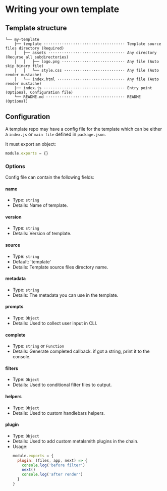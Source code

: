 # Writing your own template

<!-- TODO: docs: Writing your own template -->
## Template structure

```
└── my-template
    ├── template ···································· Template source files directory (Required)
    │   ├── assets ·································· Any directory (Recurse all subdirectories)
    │   │   ├── logo.png ···························· Any file (Auto skip binary file)
    │   │   └── style.css ··························· Any file (Auto render mustache)
    │   └── index.html ······························ Any file (Auto render mustache)
    ├── index.js ···································· Entry point (Optional, Configuration file)
    └── README.md ··································· README (Optional)
```

## Configuration

A template repo may have a config file for the template which can be either a `index.js` or `main file` defined in `package.json`.

It must export an object:

```js
module.exports = {}
```

### Options

Config file can contain the following fields:

#### name

- Type: `string`
- Details: Name of template.

#### version

- Type: `string`
- Details: Version of template.

#### source

- Type: `string`
- Default: 'template'
- Details: Template source files directory name.

#### metadata

- Type: `string`
- Details: The metadata you can use in the template.

#### prompts

- Type: `Object`
- Details: Used to collect user input in CLI.

#### complete

- Type: `string` or `Function`
- Details: Generate completed callback. if got a string, print it to the console.

#### filters

- Type: `Object`
- Details: Used to conditional filter files to output.

#### helpers

- Type: `Object`
- Details: Used to custom handlebars helpers.

#### plugin

- Type: `Object`
- Details: Used to add custom metalsmith plugins in the chain.
- Usage:
  ```js
  module.exports = {
    plugin: (files, app, next) => {
      console.log('before filter')
      next()
      console.log('after render')
    }
  }
  ```
